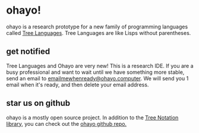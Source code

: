 # ohayo!

ohayo is a research prototype for a new family of programming languages called <a href="https://github.com/breck7/otree">Tree Languages</a>. Tree Languages are like Lisps without parentheses.

## get notified
Tree Languages and Ohayo are very new! This is a research IDE. If you are a busy professional and want to wait until we have something more stable, send an email to <a href="emailmewhenready@ohayo.computer">emailmewhenready@ohayo.computer</a>. We will send you 1 email when it's ready, and then delete your email address.</p>

## star us on github

ohayo is a mostly open source project. In addition to the <a href="https://github.com/breck7/otree">Tree Notation library</a>, you can check out the <a href="https://github.com/breck7/ohayo">ohayo github repo.</a>